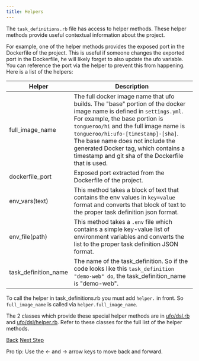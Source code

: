 ```yaml
---
title: Helpers
---
```


The `task_definitions.rb` file has access to helper methods. These helper methods provide useful contextual information about the project.

For example, one of the helper methods provides the exposed port in the Dockerfile of the project. This is useful if someone changes the exported port in the Dockerfile, he will likely forget to also update the ufo variable.  You can reference the port via the helper to prevent this from happening. Here is a list of the helpers:

Helper  | Description
------------- | -------------
full\_image\_name | The full docker image name that ufo builds. The "base" portion of the docker image name is defined in `settings.yml`. For example, the base portion is `tongueroo/hi` and the full image name is `tongueroo/hi:ufo-[timestamp]-[sha]`. The base name does not include the generated Docker tag, which contains a timestamp and git sha of the Dockerfile that is used.
dockerfile\_port | Exposed port extracted from the Dockerfile of the project. 
env_vars(text) | This method takes a block of text that contains the env values in `key=value` format and converts that block of text to the proper task definition json format.
env_file(path) | This method takes a `.env` file which contains a simple key-value list of environment variables and converts the list to the proper task definition JSON format.
task_definition_name | The name of the task_definition.  So if the code looks like this `task_definition "demo-web" do`, the task_definition_name is "demo-web".

To call the helper in task_definitions.rb you must add `helper.` in front.  So `full_image_name` is called via `helper.full_image_name`.

The 2 classes which provide these special helper methods are in [ufo/dsl.rb](https://github.com/tongueroo/ufo/blob/master/lib/ufo/dsl.rb) and [ufo/dsl/helper.rb](https://github.com/tongueroo/ufo/blob/master/lib/ufo/dsl/helper.rb). Refer to these classes for the full list of the helper methods.

<a id="prev" class="btn btn-basic" href="{% link _docs/variables.md %}">Back</a>
<a id="next" class="btn btn-primary" href="{% link _docs/conventions.md %}">Next Step</a>
<p class="keyboard-tip">Pro tip: Use the <- and -> arrow keys to move back and forward.</p>
